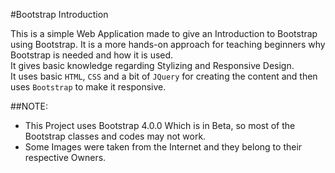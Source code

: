 #Bootstrap Introduction

This is a simple Web Application made to give an Introduction to Bootstrap using Bootstrap. It is a more hands-on approach for teaching beginners why Bootstrap is needed and how it is used.  
It gives basic knowledge regarding Stylizing and Responsive Design.  
It uses basic `HTML`, `CSS` and a bit of `JQuery` for creating the content and then uses ``Bootstrap`` to make it responsive.


##NOTE:
- This Project uses Bootstrap 4.0.0 Which is in Beta, so most of the Bootstrap classes and codes may not work.
- Some Images were taken from the Internet and they belong to their respective Owners.
